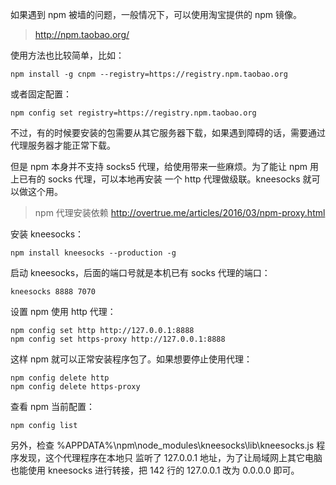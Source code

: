如果遇到 npm 被墙的问题，一般情况下，可以使用淘宝提供的 npm 镜像。

> http://npm.taobao.org/

使用方法也比较简单，比如：

	npm install -g cnpm --registry=https://registry.npm.taobao.org

或者固定配置：

	npm config set registry=https://registry.npm.taobao.org

不过，有的时候要安装的包需要从其它服务器下载，如果遇到障碍的话，需要通过代理服务器才能正常下载。

但是 npm 本身并不支持 socks5 代理，给使用带来一些麻烦。为了能让 npm 用上已有的 socks 代理，可以本地再安装
一个 http 代理做级联。kneesocks 就可以做这个用。

> npm 代理安装依赖
> http://overtrue.me/articles/2016/03/npm-proxy.html

安装 kneesocks：

	npm install kneesocks --production -g

启动 kneesocks，后面的端口号就是本机已有 socks 代理的端口：

	kneesocks 8888 7070

设置 npm 使用 http 代理：

	npm config set http http://127.0.0.1:8888
	npm config set https-proxy http://127.0.0.1:8888

这样 npm 就可以正常安装程序包了。如果想要停止使用代理：

	npm config delete http
	npm config delete https-proxy

查看 npm 当前配置：

	npm config list

另外，检查 %APPDATA%\npm\node_modules\kneesocks\lib\kneesocks.js 程序发现，这个代理程序在本地只
监听了 127.0.0.1 地址，为了让局域网上其它电脑也能使用 kneesocks 进行转接，把 142 行的 127.0.0.1
改为 0.0.0.0 即可。
